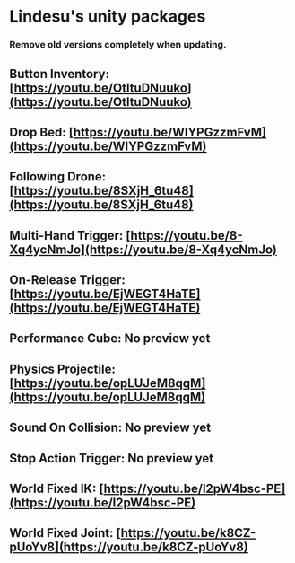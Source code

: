 # Lindesu's unity packages

### Remove old versions completely when updating.

## Button Inventory: [https://youtu.be/OtltuDNuuko](https://youtu.be/OtltuDNuuko)
## Drop Bed: [https://youtu.be/WIYPGzzmFvM](https://youtu.be/WIYPGzzmFvM)
## Following Drone: [https://youtu.be/8SXjH_6tu48](https://youtu.be/8SXjH_6tu48)
## Multi-Hand Trigger: [https://youtu.be/8-Xq4ycNmJo](https://youtu.be/8-Xq4ycNmJo)
## On-Release Trigger: [https://youtu.be/EjWEGT4HaTE](https://youtu.be/EjWEGT4HaTE)
## Performance Cube: No preview yet
## Physics Projectile: [https://youtu.be/opLUJeM8qqM](https://youtu.be/opLUJeM8qqM)
## Sound On Collision: No preview yet
## Stop Action Trigger: No preview yet
## World Fixed IK: [https://youtu.be/l2pW4bsc-PE](https://youtu.be/l2pW4bsc-PE)
## World Fixed Joint: [https://youtu.be/k8CZ-pUoYv8](https://youtu.be/k8CZ-pUoYv8)

